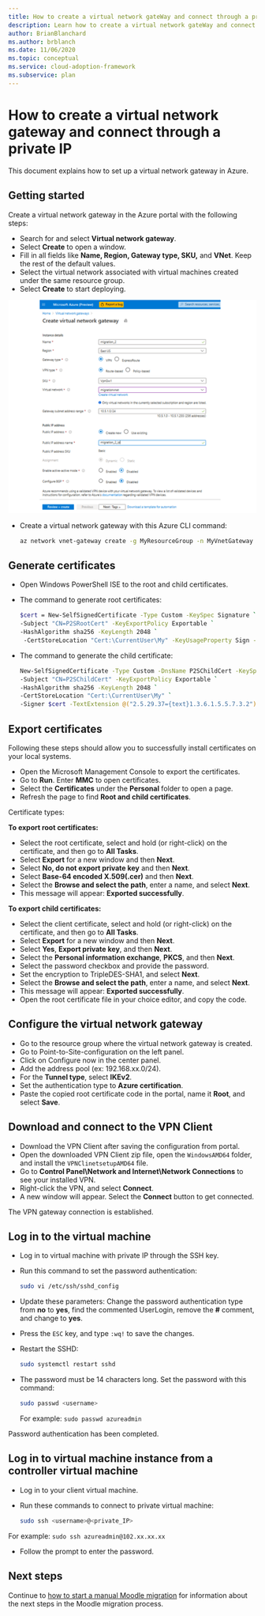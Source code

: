 ```yaml
---
title: How to create a virtual network gateWay and connect through a private IP
description: Learn how to create a virtual network gateWay and connect through a private IP.
author: BrianBlanchard
ms.author: brblanch
ms.date: 11/06/2020
ms.topic: conceptual
ms.service: cloud-adoption-framework
ms.subservice: plan
---
```


# How to create a virtual network gateway and connect through a private IP

This document explains how to set up a virtual network gateway in Azure.

## Getting started

Create a virtual network gateway in the Azure portal with the following steps:

- Search for and select **Virtual network gateway**.
- Select **Create** to open a window.
- Fill in all fields like **Name, Region, Gateway type, SKU,** and **VNet**. Keep the rest of the default values.
- Select the virtual network associated with virtual machines created under the same resource group.
- Select **Create** to start deploying.

![Creating a virtual network gateway.](images/vpn-gateway.png)

- Create a virtual network gateway with this Azure CLI command:

    ```bash
    az network vnet-gateway create -g MyResourceGroup -n MyVnetGateway --public-ip-address MyGatewayIp --vnet MyVnet --gateway-type Vpn --sku VpnGw1 --vpn-type RouteBased --no-wait
    ```

## Generate certificates

- Open Windows PowerShell ISE to the root and child certificates.

- The command to generate root certificates:

  ```bash
  $cert = New-SelfSignedCertificate -Type Custom -KeySpec Signature `
  -Subject "CN=P2SRootCert" -KeyExportPolicy Exportable `
  -HashAlgorithm sha256 -KeyLength 2048 `
   -CertStoreLocation "Cert:\CurrentUser\My" -KeyUsageProperty Sign -KeyUsage CertSign
  ```

- The command to generate the child certificate:

  ```bash
  New-SelfSignedCertificate -Type Custom -DnsName P2SChildCert -KeySpec Signature `
  -Subject "CN=P2SChildCert" -KeyExportPolicy Exportable `
  -HashAlgorithm sha256 -KeyLength 2048 `
  -CertStoreLocation "Cert:\CurrentUser\My" `
  -Signer $cert -TextExtension @("2.5.29.37={text}1.3.6.1.5.5.7.3.2")
  ```

## Export certificates

Following these steps should allow you to successfully install certificates on your local systems.

- Open the Microsoft Management Console to export the certificates.
- Go to **Run**. Enter **MMC** to open certificates.
- Select the **Certificates** under the **Personal** folder to open a page.
- Refresh the page to find **Root and child certificates**.

Certificate types:

**To export root certificates:**

- Select the root certificate, select and hold (or right-click) on the certificate, and then go to **All Tasks**.
- Select **Export** for a new window and then **Next**.
- Select **No, do not export private key** and then **Next**.
- Select **Base-64 encoded X.509(.cer)** and then **Next**.
- Select the **Browse and select the path**, enter a name, and select **Next**.
- This message will appear: **Exported successfully**.

**To export child certificates:**

- Select the client certificate, select and hold (or right-click) on the certificate, and then go to **All Tasks**.
- Select **Export** for a new window and then **Next**.
- Select **Yes**, **Export private key**, and then **Next**.
- Select the **Personal information exchange**, **PKCS**, and then **Next**.
- Select the password checkbox and provide the password.
- Set the encryption to TripleDES-SHA1, and select **Next**.
- Select the **Browse and select the path**, enter a name, and select **Next**.
- This message will appear: **Exported successfully**.
- Open the root certificate file in your choice editor, and copy the code.

## Configure the virtual network gateway

- Go to the resource group where the virtual network gateway is created.
- Go to Point-to-Site-configuration on the left panel.
- Click on Configure now in the center panel.
- Add the address pool (ex: 192.168.xx.0/24).
- For the **Tunnel type**, select **IKEv2**.
- Set the authentication type to **Azure certification**.
- Paste the copied root certificate code in the portal, name it **Root**, and select **Save**.

## Download and connect to the VPN Client

- Download the VPN Client after saving the configuration from portal.
- Open the downloaded VPN Client zip file, open the `WindowsAMD64` folder, and install the `VPNClinetsetupAMD64` file.
- Go to **Control Panel\Network and Internet\Network Connections** to see your installed VPN.
- Right-click the VPN, and select **Connect**.
- A new window will appear. Select the **Connect** button to get connected.

The VPN gateway connection is established.

## Log in to the virtual machine

- Log in to virtual machine with private IP through the SSH key.

- Run this command to set the password authentication:

  ```bash
  sudo vi /etc/ssh/sshd_config
  ```

- Update these parameters: Change the password authentication type from **no** to **yes**, find the commented UserLogin, remove the **#** comment, and change to **yes**.

- Press the `ESC` key, and type `:wq!` to save the changes.

- Restart the SSHD:

  ```bash
  sudo systemctl restart sshd
  ```

- The password must be 14 characters long. Set the password with this command:

  ```bash
  sudo passwd <username>
  ```

  For example: `sudo passwd azureadmin`

Password authentication has been completed.

## Log in to virtual machine instance from a controller virtual machine

- Log in to your client virtual machine.

- Run these commands to connect to private virtual machine:

  ```bash
  sudo ssh <username>@<private_IP>
  ```

For example: `sudo ssh azureadmin@102.xx.xx.xx`

- Follow the prompt to enter the password.

## Next steps

Continue to [how to start a manual Moodle migration](./migration-start.md) for information about the next steps in the Moodle migration process.
